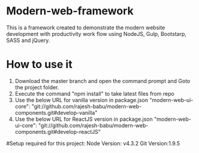 # Modern-web-framework

This is a framework created to demonstrate the modern website development with productivity work flow using NodeJS, Gulp, Bootstarp, SASS and jQuery.

# How to use it
1. Download the master branch and open the command prompt and Goto the project folder.
2. Execute the command "npm install" to take latest files from repo
3. Use the below URL for vanilla version in package.json
"modern-web-ui-core": "git://github.com/rajesh-babu/modern-web-components.git#develop-vanilla"
4. Use the below URL for ReactJS version in package.json
"modern-web-ui-core": "git://github.com/rajesh-babu/modern-web-components.git#develop-reactJS"

#Setup required for this project:
Node Version: v4.3.2
Git Version:1.9.5
